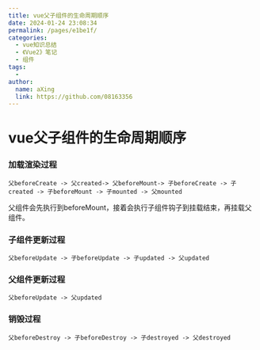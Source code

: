 ```yaml
---
title: vue父子组件的生命周期顺序
date: 2024-01-24 23:08:34
permalink: /pages/e1be1f/
categories:
  - vue知识总结
  - 《Vue2》笔记
  - 组件
tags:
  - 
author: 
  name: aXing
  link: https://github.com/08163356
---
```


# vue父子组件的生命周期顺序

### 加载渲染过程

```
父beforeCreate -> 父created-> 父beforeMount-> 子beforeCreate -> 子created -> 子beforeMount -> 子mounted -> 父mounted
```

父组件会先执行到beforeMount，接着会执行子组件钩子到挂载结束，再挂载父组件。

### 子组件更新过程

```
父beforeUpdate -> 子beforeUpdate -> 子updated -> 父updated
```

### 父组件更新过程

```
父beforeUpdate -> 父updated
```

### 销毁过程

```
父beforeDestroy -> 子beforeDestroy -> 子destroyed -> 父destroyed
```
